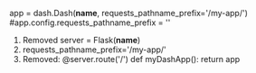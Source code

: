 
app = dash.Dash(__name__,  requests_pathname_prefix='/my-app/')
#app.config.requests_pathname_prefix = '' 


1. Removed server = Flask(__name__)
2. requests_pathname_prefix='/my-app/'
3. Removed:
    @server.route('/')
    def myDashApp():
       return app
